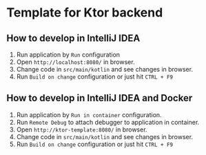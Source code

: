 # Template for Ktor backend

## How to develop in IntelliJ IDEA

1. Run application by `Run` configuration
2. Open `http://localhost:8080/` in browser.
3. Change code in `src/main/kotlin` and see changes in browser.
4. Run `Build on change` configuration or just hit `CTRL + F9`

## How to develop in IntelliJ IDEA and Docker

1. Run application by `Run in container` configuration.
2. Run `Remote Debug` to attach debugger to application in container.
3. Open `http://ktor-template:8080/` in browser.
4. Change code in `src/main/kotlin` and see changes in browser.
5. Run `Build on change` configuration or just hit `CTRL + F9`
